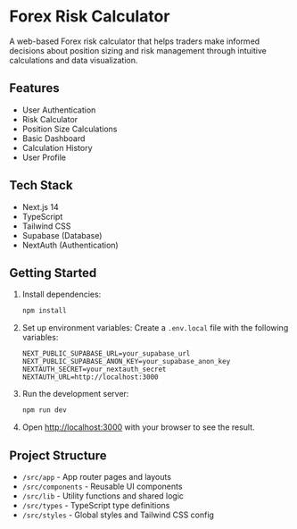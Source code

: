 # Forex Risk Calculator

A web-based Forex risk calculator that helps traders make informed decisions about position sizing and risk management through intuitive calculations and data visualization.

## Features

- User Authentication
- Risk Calculator
- Position Size Calculations
- Basic Dashboard
- Calculation History
- User Profile

## Tech Stack

- Next.js 14
- TypeScript
- Tailwind CSS
- Supabase (Database)
- NextAuth (Authentication)

## Getting Started

1. Install dependencies:
   ```bash
   npm install
   ```

2. Set up environment variables:
   Create a `.env.local` file with the following variables:
   ```
   NEXT_PUBLIC_SUPABASE_URL=your_supabase_url
   NEXT_PUBLIC_SUPABASE_ANON_KEY=your_supabase_anon_key
   NEXTAUTH_SECRET=your_nextauth_secret
   NEXTAUTH_URL=http://localhost:3000
   ```

3. Run the development server:
   ```bash
   npm run dev
   ```

4. Open [http://localhost:3000](http://localhost:3000) with your browser to see the result.

## Project Structure

- `/src/app` - App router pages and layouts
- `/src/components` - Reusable UI components
- `/src/lib` - Utility functions and shared logic
- `/src/types` - TypeScript type definitions
- `/src/styles` - Global styles and Tailwind CSS config
